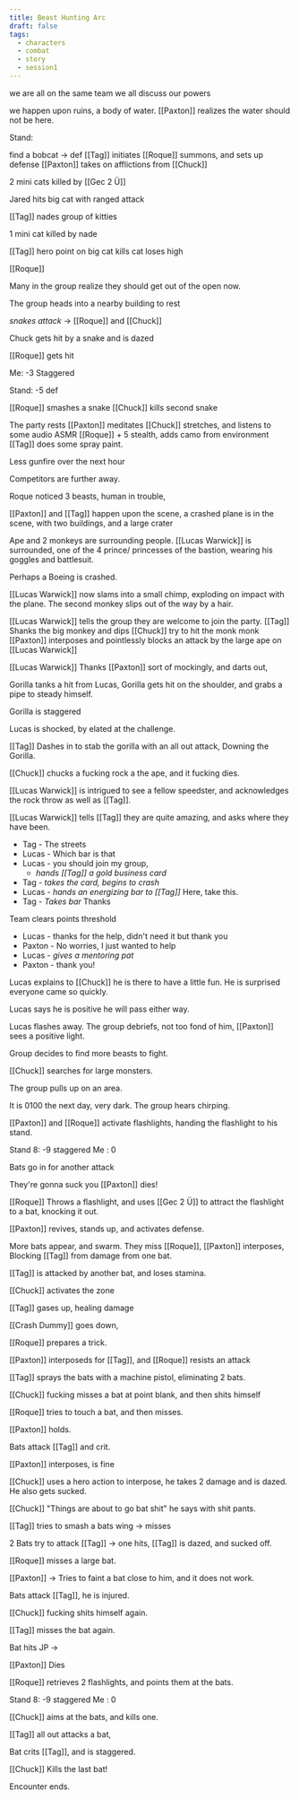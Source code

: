 ```yaml
---
title: Beast Hunting Arc
draft: false
tags:
  - characters
  - combat
  - story
  - session1
---
```

we are all on the same team
we all discuss our powers

we happen upon ruins, a body of water. 
[[Paxton]] realizes the water should not be here.

Stand: 

find a bobcat -> def
[[Tag]] initiates
[[Roque]] summons, and sets up defense
[[Paxton]] takes on afflictions from [[Chuck]]

2 mini cats killed by [[Gec 2 Ü]]

Jared hits big cat with ranged attack 

[[Tag]] nades group of kitties

1 mini cat killed by nade

[[Tag]] hero point on big cat
kills cat
loses high

[[Roque]]

Many in the group realize they should get out of the open now. 

The group heads into a nearby building to rest

*snakes attack* -> [[Roque]] and [[Chuck]]

Chuck gets hit by a snake and is dazed

[[Roque]] gets hit 

Me: -3 Staggered

Stand: -5 def 

[[Roque]] smashes a snake
[[Chuck]] kills second snake

The party rests
[[Paxton]] meditates
[[Chuck]] stretches, and listens to some audio ASMR 
[[Roque]] + 5 stealth, adds camo from environment
[[Tag]] does some spray paint. 

Less gunfire over the next hour

Competitors are further away.

Roque noticed 3 beasts, human in trouble, 

[[Paxton]] and [[Tag]] happen upon the scene, a crashed plane is in the scene, with two buildings, and a large crater

Ape and 2 monkeys are surrounding people. 
[[Lucas Warwick]] is surrounded, one of the 4 prince/ princesses of the bastion, wearing his goggles and battlesuit. 

Perhaps a Boeing is crashed.

[[Lucas Warwick]] now slams into a small chimp, exploding on impact with the plane. The second monkey slips out of the way by a hair. 

[[Lucas Warwick]] tells the group they are welcome to join the party.
[[Tag]] Shanks the big monkey and dips
[[Chuck]] try to hit the monk monk
[[Paxton]] interposes and pointlessly blocks an attack by the large ape on [[Lucas Warwick]]

[[Lucas Warwick]] Thanks [[Paxton]] sort of mockingly, and darts out, 

Gorilla tanks a hit from Lucas, Gorilla gets hit on the shoulder, and grabs a pipe to steady himself. 

Gorilla is staggered

Lucas is shocked, by elated at the challenge. 

[[Tag]] Dashes in to stab the gorilla with an all out attack, Downing the Gorilla. 

[[Chuck]] chucks a fucking rock a the ape, and it fucking dies. 

[[Lucas Warwick]] is intrigued to see a fellow speedster, and acknowledges the rock throw as well as [[Tag]]. 

[[Lucas Warwick]] tells [[Tag]] they are quite amazing, and asks where they have been. 

- Tag - The streets
- Lucas - Which bar is that
- Lucas - you should join my group, 
	- *hands [[Tag]] a gold business card*
- Tag - *takes the card, begins to crash*
- Lucas - *hands an energizing bar to [[Tag]]* Here, take this.
- Tag - *Takes bar* Thanks

Team clears points threshold

- Lucas - thanks for the help, didn't need it but thank you
- Paxton - No worries, I just wanted to help
- Lucas - *gives a mentoring pat*
- Paxton - thank you!

Lucas explains to [[Chuck]] he is there to have a little fun. He is surprised everyone came so quickly. 

Lucas says he is positive he will pass either way. 

Lucas flashes away. 
The group debriefs, not too fond of him, [[Paxton]] sees a positive light.

Group decides to find more beasts to fight. 

[[Chuck]] searches for large monsters. 

The group pulls up on an area. 

It is 0100 the next day, very dark. The group hears chirping. 

[[Paxton]] and [[Roque]] activate flashlights, handing the flashlight to his stand. 

Stand 8: -9 staggered 
Me : 0 

Bats go in for another attack

They're gonna suck you 
[[Paxton]] dies!

[[Roque]] Throws a flashlight, and uses [[Gec 2 Ü]] to attract the flashlight to a bat, knocking it out. 

[[Paxton]] revives, stands up, and activates defense. 

More bats appear, and swarm. They miss [[Roque]], [[Paxton]] interposes, Blocking [[Tag]] from damage from one bat. 

[[Tag]] is attacked by another bat, and loses stamina. 

[[Chuck]] activates the zone

[[Tag]] gases up, healing damage

[[Crash Dummy]] goes down, 

[[Roque]] prepares a trick. 

[[Paxton]] interposeds for [[Tag]], and [[Roque]] resists an attack

[[Tag]] sprays the bats with a machine pistol, eliminating 2 bats. 

[[Chuck]] fucking misses a bat at point blank, and then shits himself

[[Roque]] tries to touch a bat, and then misses. 

[[Paxton]] holds. 

Bats attack [[Tag]] and crit.

[[Paxton]] interposes, is fine

[[Chuck]] uses a hero action to interpose, he takes 2 damage and is dazed. 
He also gets sucked.

[[Chuck]] "Things are about to go bat shit" he says with shit pants. 

[[Tag]] tries to smash a bats wing -> misses 

2 Bats try to attack [[Tag]] ->
one hits, [[Tag]] is dazed, and sucked off. 

[[Roque]] misses a large bat.

[[Paxton]] -> Tries to faint a bat close to him, and it does not work. 

Bats attack [[Tag]], he is injured. 

[[Chuck]] fucking shits himself again. 

[[Tag]] misses the bat again. 

Bat hits JP -> 

[[Paxton]] Dies

[[Roque]] retrieves 2 flashlights, and points them at the bats. 

Stand 8: -9 staggered 
Me : 0

[[Chuck]] aims at the bats, and kills one. 

[[Tag]] all out attacks a bat, 

Bat crits [[Tag]], and is staggered. 

[[Chuck]] Kills the last bat!

Encounter ends. 





